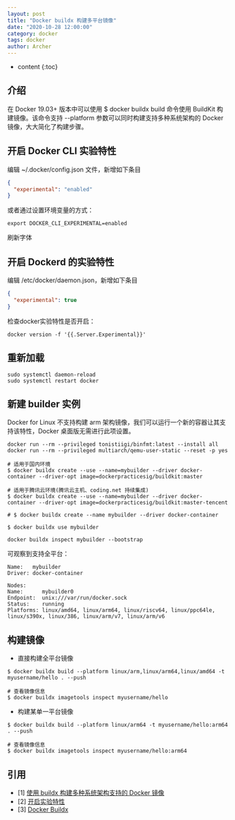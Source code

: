 ```yaml
---
layout: post
title: "Docker buildx 构建多平台镜像"
date: "2020-10-28 12:00:00"
category: docker
tags: docker
author: Archer
---
```

* content
{:toc}

## 介绍

在 Docker 19.03+ 版本中可以使用 $ docker buildx build 命令使用 BuildKit 构建镜像。该命令支持 --platform 参数可以同时构建支持多种系统架构的 Docker 镜像，大大简化了构建步骤。




## 开启 Docker CLI 实验特性

编辑 ~/.docker/config.json 文件，新增如下条目

```json
{
  "experimental": "enabled"
}
```

或者通过设置环境变量的方式：

```shell
export DOCKER_CLI_EXPERIMENTAL=enabled
```

刷新字体

## 开启 Dockerd 的实验特性

编辑 /etc/docker/daemon.json，新增如下条目

```json
{
  "experimental": true
}
```

检查docker实验特性是否开启：

```shell
docker version -f '{{.Server.Experimental}}'
```

## 重新加载

```shell
sudo systemctl daemon-reload
sudo systemctl restart docker
```

## 新建 builder 实例

Docker for Linux 不支持构建 arm 架构镜像，我们可以运行一个新的容器让其支持该特性，Docker 桌面版无需进行此项设置。

```shell
docker run --rm --privileged tonistiigi/binfmt:latest --install all
docker run --rm --privileged multiarch/qemu-user-static --reset -p yes
```

```shell
# 适用于国内环境
$ docker buildx create --use --name=mybuilder --driver docker-container --driver-opt image=dockerpracticesig/buildkit:master

# 适用于腾讯云环境(腾讯云主机、coding.net 持续集成)
$ docker buildx create --use --name=mybuilder --driver docker-container --driver-opt image=dockerpracticesig/buildkit:master-tencent

# $ docker buildx create --name mybuilder --driver docker-container

$ docker buildx use mybuilder
```

```shell
docker buildx inspect mybuilder --bootstrap
```

可观察到支持全平台：

```shell
Name:   mybuilder
Driver: docker-container

Nodes:
Name:      mybuilder0
Endpoint:  unix:///var/run/docker.sock
Status:    running
Platforms: linux/amd64, linux/arm64, linux/riscv64, linux/ppc64le, linux/s390x, linux/386, linux/arm/v7, linux/arm/v6
```

## 构建镜像

* 直接构建全平台镜像

```shell
$ docker buildx build --platform linux/arm,linux/arm64,linux/amd64 -t myusername/hello . --push

# 查看镜像信息
$ docker buildx imagetools inspect myusername/hello
```

* 构建某单一平台镜像

```shell
$ docker buildx build --platform linux/arm64 -t myusername/hello:arm64 . --push

# 查看镜像信息
$ docker buildx imagetools inspect myusername/hello:arm64
```

## 引用

* [1] [使用 buildx 构建多种系统架构支持的 Docker 镜像](https://yeasy.gitbook.io/docker_practice/buildx/multi-arch-images)
* [2] [开启实验特性](https://yeasy.gitbook.io/docker_practice/install/experimental)
* [3] [Docker Buildx](https://docs.docker.com/buildx/working-with-buildx/)
